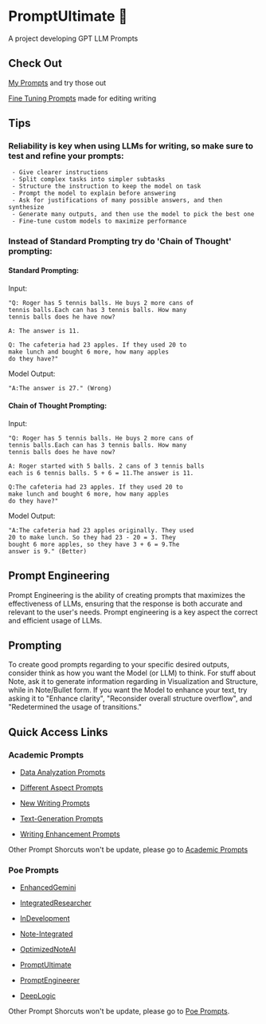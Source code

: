 # PromptUltimate 📝

 A project developing GPT LLM Prompts

## Check Out

[My Prompts](main/MyPrompts.md/) and try those out

[Fine Tuning Prompts](main/Fine%20Tuning%20Prompts.md/) made for editing writing

## Tips

### Reliability is key when using LLMs for writing, so make sure to test and refine your prompts:

```
 - Give clearer instructions
 - Split complex tasks into simpler subtasks
 - Structure the instruction to keep the model on task
 - Prompt the model to explain before answering
 - Ask for justifications of many possible answers, and then synthesize
 - Generate many outputs, and then use the model to pick the best one
 - Fine-tune custom models to maximize performance
```

### Instead of Standard Prompting try do 'Chain of Thought' prompting:

#### Standard Prompting:

Input:

```
"Q: Roger has 5 tennis balls. He buys 2 more cans of
tennis balls.Each can has 3 tennis balls. How many
tennis balls does he have now?

A: The answer is 11.

Q: The cafeteria had 23 apples. If they used 20 to
make lunch and bought 6 more, how many apples
do they have?"
```

Model Output:

```
"A:The answer is 27." (Wrong)
```

#### Chain of Thought Prompting:

Input:

```
"Q: Roger has 5 tennis balls. He buys 2 more cans of
tennis balls.Each can has 3 tennis balls. How many
tennis balls does he have now?

A: Roger started with 5 balls. 2 cans of 3 tennis balls
each is 6 tennis balls. 5 + 6 = 11.The answer is 11.

Q:The cafeteria had 23 apples. If they used 20 to
make lunch and bought 6 more, how many apples
do they have?"
```

Model Output:

```
"A:The cafeteria had 23 apples originally. They used
20 to make lunch. So they had 23 - 20 = 3. They
bought 6 more apples, so they have 3 + 6 = 9.The
answer is 9." (Better)
```

## Prompt Engineering

Prompt Engineering is the ability of creating prompts that maximizes the effectiveness of LLMs, ensuring that the response is both accurate and relevant to the user's needs. Prompt engineering is a key aspect the correct and efficient usage of LLMs.

## Prompting

To create good prompts regarding to your specific desired outputs, consider think as how you want the Model (or LLM) to think. For stuff about Note, ask it to generate information regarding in Visualization and Structure, while in Note/Bullet form. If you want the Model to enhance your text, try asking it to "Enhance clarity", "Reconsider overall structure overflow", and "Redetermined the usage of transitions."

## Quick Access Links

### Academic Prompts

 - [Data Analyzation Prompts](main/Academic%20Prompts/Data%20Analyzation%20Prompts.md/)

 - [Different Aspect Prompts](main/Academic%20Prompts/Different%20Aspect%20Prompts.md/)

 - [New Writing Prompts](main/Academic%20Prompts/New%20Writing%20Prompts.md/)

 - [Text-Generation Prompts](main/Academic%20Prompts/Text-Generation%20Prompts.md/)

 - [Writing Enhancement Prompts](main/Academic%20Prompts/Writing%20Enhancement%20Prompts.md/)

Other Prompt Shorcuts won't be update, please go to [Academic Prompts](main/Academic%20Prompts/)

### Poe Prompts

 - [EnhancedGemini](main/Poe%20Prompts/EnhancedGemini.md)

 - [IntegratedResearcher](main/Poe%20Prompts/IntegratedResearcher.md)

 - [InDevelopment](main/Poe%20Prompts/InDevelopment.md)

 - [Note-Integrated](main/Poe%20Prompts/Note-Integrated.md)

 - [OptimizedNoteAI](main/Poe%20Prompts/OptimizedNoteAI.md)

 - [PromptUltimate](main/Poe%20Prompts/PromptUltimate.md)

 - [PromptEngineerer](main/Poe%20Prompts/PromptEngineerer.md)

 - [DeepLogic](main/Poe%20Prompts/DeepLogic.md)

Other Prompt Shorcuts won't be update, please go to [Poe Prompts](main/Poe%20Prompts/).
